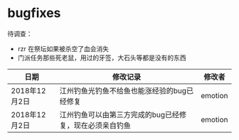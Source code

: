 # bugfixes

待调查：
* rzr 在祭坛如果被杀空了血会消失
* 门派任务那些死老鼠，用过的牙签，大石头等都是没有的东西


| 日期 | 修改记录 | 修改者 |
| --- | --- | --- |
| 2018年12月2日 | 江州钓鱼光钓鱼不给鱼也能涨经验的bug已经修复 | emotion |
| 2018年12月2日 | 江州钓鱼可以由第三方完成的bug已经修复，现在必须亲自钓鱼 | emotion |
